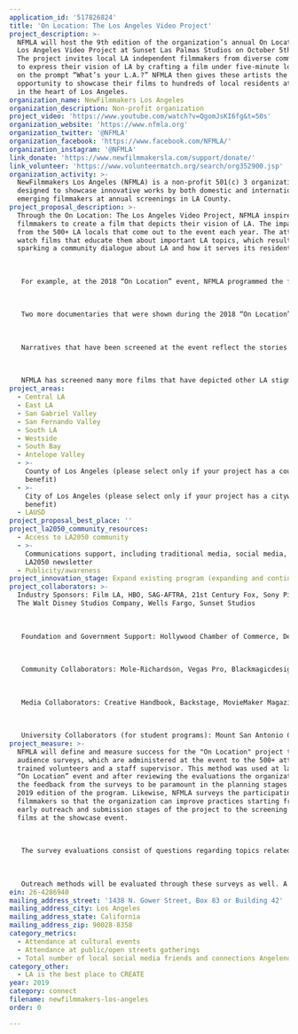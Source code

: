 ```yaml
---
application_id: '517826824'
title: 'On Location: The Los Angeles Video Project'
project_description: >-
  NFMLA will host the 9th edition of the organization’s annual On Location: The
  Los Angeles Video Project at Sunset Las Palmas Studios on October 5th, 2019.
  The project invites local LA independent filmmakers from diverse communities
  to express their vision of LA by crafting a film under five-minute long based
  on the prompt “What’s your L.A.?” NFMLA then gives these artists the
  opportunity to showcase their films to hundreds of local residents at an event
  in the heart of Los Angeles.
organization_name: NewFilmmakers Los Angeles
organization_description: Non-profit organization
project_video: 'https://www.youtube.com/watch?v=QgomJsKI6fg&t=50s'
organization_website: 'https://www.nfmla.org'
organization_twitter: '@NFMLA'
organization_facebook: 'https://www.facebook.com/NFMLA/'
organization_instagram: '@NFMLA'
link_donate: 'https://www.newfilmmakersla.com/support/donate/'
link_volunteer: 'https://www.volunteermatch.org/search/org352900.jsp'
organization_activity: >-
  NewFilmmakers Los Angeles (NFMLA) is a non-profit 501(c) 3 organization
  designed to showcase innovative works by both domestic and international
  emerging filmmakers at annual screenings in LA County.
project_proposal_description: >-
  Through the On Location: The Los Angeles Video Project, NFMLA inspires local
  filmmakers to create a film that depicts their vision of LA. The impact comes
  from the 500+ LA locals that come out to the event each year. The attendees
  watch films that educate them about important LA topics, which results in
  sparking a community dialogue about LA and how it serves its residents.
   
   
   
   For example, at the 2018 “On Location” event, NFMLA programmed the film “This Is My LA” by Kristine M. Skeie and Connor Buss, which is a documentary about Kristine’s experiences with accessibility for the differently-abled community. 
   
   
   
   Two more documentaries that were shown during the 2018 “On Location” event include “Angelino Profiles: Dona Julia” which is documentary that tells the deep story of a Guatemalan immigrant who has been collecting bottles and cans in Los Angeles for 17 years, and “Legacy” which is a film about a Filipino immigrant, who documented his life through video once his dream of coming to America came true with his daughter by his side.
   
   
   
   Narratives that have been screened at the event reflect the stories of certain characteristics that are specific to the city of LA. For example, at the 2018 “On Location” event, NFMLA displayed the film “Lifted” which is a story about a rideshare driver who is stuck in the well-known LA Traffic with a stubborn passenger. Likewise, NFMLA showed a film titled “Mountain Climbing” which does justice to the beauty of the city’s vast landscape that features mountains, deserts, plains, beaches and more. Another narrative includes “Til I See You” which tells the story of a man named Thomas who has to leave his boyfriend Tyler due to unforeseen circumstances, but wants to give him one last fun vacation in the vibrant city of Los Angeles. 
   
   
   
   NFMLA has screened many more films that have depicted other LA stigmas including documentaries on actors who spent their life trying to make it in Hollywood, music videos that show LA’s many museums, artworks, parks and monuments, stories of children who grew up in the heart of LA and many more.
project_areas:
  - Central LA
  - East LA
  - San Gabriel Valley
  - San Fernando Valley
  - South LA
  - Westside
  - South Bay
  - Antelope Valley
  - >-
    County of Los Angeles (please select only if your project has a countywide
    benefit)
  - >-
    City of Los Angeles (please select only if your project has a citywide
    benefit)
  - LAUSD
project_proposal_best_place: ''
project_la2050_community_resources:
  - Access to LA2050 community
  - >-
    Communications support, including traditional media, social media, and
    LA2050 newsletter
  - Publicity/awareness
project_innovation_stage: Expand existing program (expanding and continuing ongoing successful projects)
project_collaborators: >-
  Industry Sponsors: Film LA, HBO, SAG-AFTRA, 21st Century Fox, Sony Pictures,
  The Walt Disney Studios Company, Wells Fargo, Sunset Studios
   
   
   
   Foundation and Government Support: Hollywood Chamber of Commerce, Department of Cultural Affairs, Los Angeles County Arts Commission, Hollywood Foreign Press Association
   
   
   
   Community Collaborators: Mole-Richardson, Vegas Pro, Blackmagicdesign, American Entertainment Insruance, Production HUB, ATS Audiovisual, The Camera Division, VER Rental, Castex, Columbia College Hollywood, The South Park Center
   
   
   
   Media Collaborators: Creative Handbook, Backstage, MovieMaker Magazine, LA Metro, The Wrap, International Screenwriters Association, LA Weekly, Screen International
   
   
   
   University Collaborators (for student programs): Mount San Antonio College, California State University Northridge, Emerson College: Los Angeles, Los Angeles City College, California State University Los Angeles, University of Southern California: Cinematic Arts, New York Film Academy, LA Film School, Santa Monica College
project_measure: >-
  NFMLA will define and measure success for the "On Location" project through
  audience surveys, which are administered at the event to the 500+ attendees by
  trained volunteers and a staff supervisor. This method was used at last year’s
  “On Location” event and after reviewing the evaluations the organization found
  the feedback from the surveys to be paramount in the planning stages of the
  2019 edition of the program. Likewise, NFMLA surveys the participating
  filmmakers so that the organization can improve practices starting from the
  early outreach and submission stages of the project to the screening of their
  films at the showcase event. 
   
   
   
   The survey evaluations consist of questions regarding topics related to the filmmakers and attendee’s experiences. Attendees and Filmmakers both receive questions about the overall quality of the event design (venue, films, furniture, staff, food/beverages, etc.). This way NFMLA can always take feedback from attendees and past filmmakers to better improve the program. The organization has not
   
   
   
   Outreach methods will be evaluated through these surveys as well. A question on the survey asks for what LA neighborhood they live in so that the organization can evaluate the responses and produce outreach to even more underrepresented communities. The data from last year's survey is what fueled the organization's desire to produce more outreach, in all regards (filmmakers, attendees, students and community collaborators) to areas that were not as well represented at the 2018 "On Location" screening event including Long Beach and the East/Southeast LA area.
ein: 26-4286940
mailing_address_street: '1438 N. Gower Street, Box 83 or Building 42'
mailing_address_city: Los Angeles
mailing_address_state: California
mailing_address_zip: 90028-8358
category_metrics:
  - Attendance at cultural events
  - Attendance at public/open streets gatherings
  - Total number of local social media friends and connections Angelenos have
category_other:
  - LA is the best place to CREATE
year: 2019
category: connect
filename: newfilmmakers-los-angeles
order: 0

---
```

